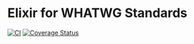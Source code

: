# Elixir for WHATWG Standards

[![CI](https://github.com/chulkilee/whatwg/actions/workflows/ci.yaml/badge.svg)](https://github.com/chulkilee/whatwg/actions/workflows/ci.yaml)
[![Coverage Status](https://coveralls.io/repos/github/chulkilee/whatwg/badge.svg)](https://coveralls.io/github/chulkilee/whatwg)
